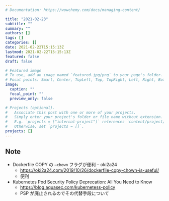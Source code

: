 ```yaml
---
# Documentation: https://wowchemy.com/docs/managing-content/

title: "2021-02-23"
subtitle: ""
summary: ""
authors: []
tags: []
categories: []
date: 2021-02-22T15:15:13Z
lastmod: 2021-02-22T15:15:13Z
featured: false
draft: false

# Featured image
# To use, add an image named `featured.jpg/png` to your page's folder.
# Focal points: Smart, Center, TopLeft, Top, TopRight, Left, Right, BottomLeft, Bottom, BottomRight.
image:
  caption: ""
  focal_point: ""
  preview_only: false

# Projects (optional).
#   Associate this post with one or more of your projects.
#   Simply enter your project's folder or file name without extension.
#   E.g. `projects = ["internal-project"]` references `content/project/deep-learning/index.md`.
#   Otherwise, set `projects = []`.
projects: []
---
```


## Note

* Dockerfile COPY の `–chown` フラグが便利 – oki2a24
  * https://oki2a24.com/2019/10/26/dockerfile-copy-chown-is-useful/
  * 便利
* Kubernetes Pod Security Policy Deprecation: All You Need to Know
  * https://blog.aquasec.com/kubernetess-policy
  * PSP が廃止されるのでその代替手段について
